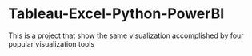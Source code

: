 # Tableau-Excel-Python-PowerBI
This is a project that show the same visualization accomplished by four popular visualization tools

